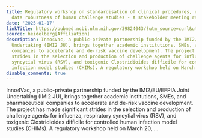 ```yaml
---
title: Regulatory workshop on standardisation of clinical procedures, endpoints and
  data robustness of human challenge studies - A stakeholder meeting report
date: '2025-01-17'
linkTitle: https://pubmed.ncbi.nlm.nih.gov/39824043/?utm_source=curl&utm_medium=rss&utm_campaign=pubmed-2&utm_content=1FakS-2QOkCT8HsMOQP1bCRQ4YzyumYOmxmF0moLsQ3dFB1E9V&fc=20220326224207&ff=20250118170356&v=2.18.0.post9+e462414
source: heidelberg[Affiliation]
description: Inno4Vac, a public-private partnership funded by the IMI2/EU/EFPIA Joint
  Undertaking (IMI2 JU), brings together academic institutions, SMEs, and pharmaceutical
  companies to accelerate and de-risk vaccine development. The project has made significant
  strides in the selection and production of challenge agents for influenza, respiratory
  syncytial virus (RSV), and toxigenic Clostridioides difficile for controlled human
  infection model studies (CHIMs). A regulatory workshop held on March 20, ...
disable_comments: true
---
```

Inno4Vac, a public-private partnership funded by the IMI2/EU/EFPIA Joint Undertaking (IMI2 JU), brings together academic institutions, SMEs, and pharmaceutical companies to accelerate and de-risk vaccine development. The project has made significant strides in the selection and production of challenge agents for influenza, respiratory syncytial virus (RSV), and toxigenic Clostridioides difficile for controlled human infection model studies (CHIMs). A regulatory workshop held on March 20, ...